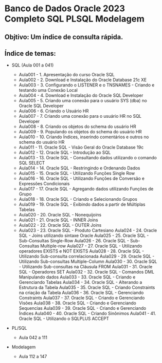 # Banco de Dados Oracle 2023 Completo SQL PLSQL Modelagem

## Objtivo: Um índice de consulta rápida.
## Índice de temas: 
- SQL (Aula 001 a 041)
  - Aula001 - 1. Apresentação do curso Oracle SQL
  - Aula002 - 2. Download e Instalação do Oracle Database 21c XE
  - Aula003 - 3. Configurando o LISTENER e o TNSNAMES - Criando e testando uma Conexão Local
  - Aula004 - 4. Download e Instalação do Oracle SQL Developer
  - Aula005 - 5. Criando uma conexão para o usuário SYS (dba) no Oracle SQL Developer
  - Aula006 - 6. Criando o Usuário HR
  - Aula007 - 7. Criando uma conexão para o usuário HR no SQL Developer
  - Aula008 - 8. Criando os objetos do schema do usuário HR
  - Aula009 - 9. Populando os objetos do schema do usuário HR
  - Aula010 - 10. Criando Índices, inserindo comentários e outros no schema do usuário HR
  - Aula011 - 11. Oracle SQL - Visão Geral do Oracle Database 19c
  - Aula012 - 12. Oracle SQL - Introdução ao SQL
  - Aula013 - 13. Oracle SQL - Consultando dados utilizando o comando SQL SELECT
  - Aula014 - 14. Oracle SQL - Restringindo e Ordenando Dados
  - Aula015 - 15. Oracle SQL - Utilizando Funções Single Row
  - Aula016 - 16. Oracle SQL - Utilizando Funções de Conversão e Expressões Condicionais
  - Aula017 - 17. Oracle SQL - Agregando dados utilizando Funções de Grupo
  - Aula018 - 18. Oracle SQL - Criando e Selecionando Grupos
  - Aula019 - 19. Oracle SQL - Exibindo dados a partir de Múltiplas Tabelas
  - Aula020 - 20. Oracle SQL - Nonequijoins
  - Aula021 - 21. Oracle SQL - INNER Joins
  - Aula022 - 22. Oracle SQL - OUTER Joins
  - Aula023 - 23. Oracle SQL - Produto Cartesiano
Aula024 - 24. Oracle SQL - Joins utilizando sintaxe Oracle
Aula025 - 25. Oracle SQL - Sub-Consultas Single-Row
Aula026 - 26. Oracle SQL - Sub-Consultas Multiple-row
Aula027 - 27. Oracle SQL - Utilizando operadores EXISTS e NOT EXISTS
Aula028 - 28. Oracle SQL - Utilizando Sub-consulta correlacionada
Aula029 - 29. Oracle SQL - Utilizando Sub-consultas Multiple-Column
Aula030 - 30. Oracle SQL - Utilizando Sub-consultas na Cláusula FROM
Aula031 - 31. Oracle SQL - Operadores SET
Aula032 - 32. Oracle SQL - Comandos DML Manipulando dados
Aula033 - 33. Oracle SQL - Criando e Gerenciando Tabelas
Aula034 - 34. Oracle SQL - Alterando a Estrutura da Tabela
Aula035 - 35. Oracle SQL - Criando Constraints na criação da Tabela
Aula036 - 36. Oracle SQL - Gerenciando Constraints
Aula037 - 37. Oracle SQL - Criando e Gerenciando Visões
Aula038 - 38. Oracle SQL - Criando e Gerenciando Sequencias
Aula039 - 39. Oracle SQL - Criando e Gerenciando Índices
Aula040 - 40. Oracle SQL - Criando Sinônimos
Aula041 - 41. Oracle SQL - Utilizando o SQLPLUS ACCEPT



- PL/SQL
  - Aula 042 a 111
- Modelagem 
  - Aula 112 a 147
